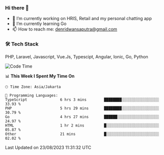 ### Hi there 👋

- 🔭 I’m currently working on HRIS, Retail and my personal chatting app
- 🌱 I’m currently learning Go
- 📫 How to reach me: denridwansaputra@gmail.com


### 🛠 Tech Stack
PHP, Laravel, Javascript, Vue.Js, Typescipt, Angular, Ionic, Go, Python


<!--START_SECTION:waka-->
![Code Time](http://img.shields.io/badge/Code%20Time-3%2C628%20hrs%2014%20mins-blue)

📊 **This Week I Spent My Time On** 

```text
🕑︎ Time Zone: Asia/Jakarta

💬 Programming Languages: 
TypeScript               6 hrs 3 mins        ████████░░░░░░░░░░░░░░░░░   33.93 % 
PHP                      5 hrs 29 mins       ████████░░░░░░░░░░░░░░░░░   30.79 % 
Go                       4 hrs 27 mins       ██████░░░░░░░░░░░░░░░░░░░   24.97 % 
HTML                     1 hr 2 mins         █░░░░░░░░░░░░░░░░░░░░░░░░   05.87 % 
Other                    21 mins             █░░░░░░░░░░░░░░░░░░░░░░░░   02.02 % 
```


 Last Updated on 23/08/2023 11:31:32 UTC
<!--END_SECTION:waka-->

